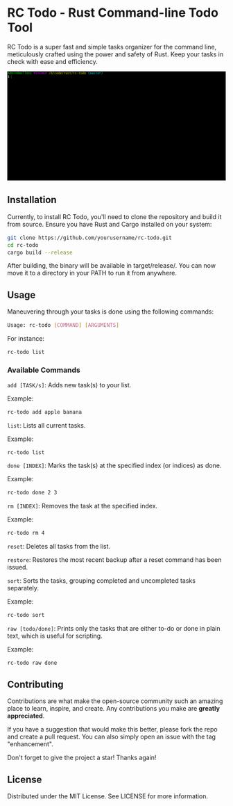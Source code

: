 # RC Todo - Rust Command-line Todo Tool

RC Todo is a super fast and simple tasks organizer for the command line, meticulously crafted using the power and safety of Rust. Keep your tasks in check with ease and efficiency.

![rc-todo](./images/rc-todo.gif)

## Installation

Currently, to install RC Todo, you'll need to clone the repository and build it from source. Ensure you have Rust and Cargo installed on your system:

```bash
git clone https://github.com/yourusername/rc-todo.git
cd rc-todo
cargo build --release
```

After building, the binary will be available in target/release/. You can now move it to a directory in your PATH to run it from anywhere.

## Usage
Maneuvering through your tasks is done using the following commands:

```bash
Usage: rc-todo [COMMAND] [ARGUMENTS]
```
For instance:
```bash
rc-todo list
```

### Available Commands
`add [TASK/s]`: Adds new task(s) to your list.

Example:
```bash
rc-todo add apple banana
```

`list`: Lists all current tasks.

Example:
```
rc-todo list
```
`done [INDEX]`: Marks the task(s) at the specified index (or indices) as done.

Example:
```bash
rc-todo done 2 3
```
`rm [INDEX]`: Removes the task at the specified index.

Example:
```bash
rc-todo rm 4
```
`reset`: Deletes all tasks from the list.

`restore`: Restores the most recent backup after a reset command has been issued.

`sort`: Sorts the tasks, grouping completed and uncompleted tasks separately.

Example:
```bash
rc-todo sort
```

`raw [todo/done]`: Prints only the tasks that are either to-do or done in plain text, which is useful for scripting.

Example:
```bash
rc-todo raw done
```

## Contributing
Contributions are what make the open-source community such an amazing place to learn, inspire, and create. Any contributions you make are **greatly appreciated**.

If you have a suggestion that would make this better, please fork the repo and create a pull request. You can also simply open an issue with the tag "enhancement".

Don't forget to give the project a star! Thanks again!

## License
Distributed under the MIT License. See LICENSE for more information.
